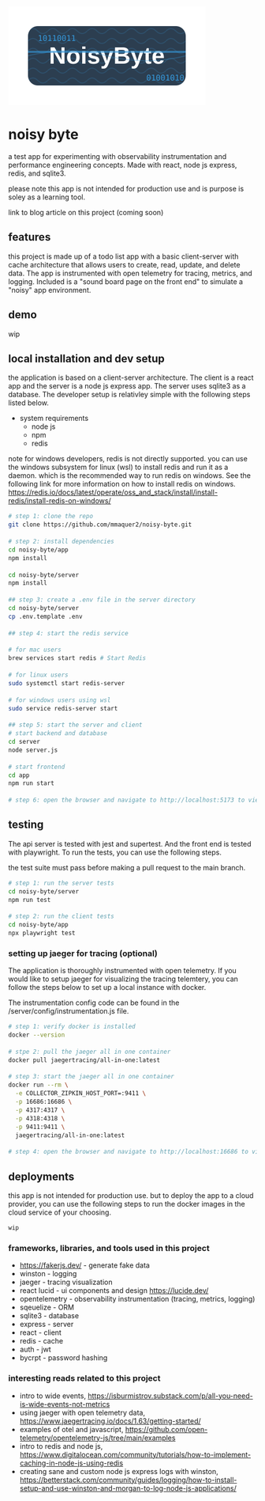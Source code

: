 

![logo](./.assets/img/logo.svg)

# noisy byte

a test app for experimenting with observability instrumentation and performance engineering concepts. Made with react, node js express, redis, and sqlite3.

please note this app is not intended for production use and is purpose is soley as a learning tool.

link to blog article on this project (coming soon)


## features

this project is made up of a todo list app with a basic client-server with cache architecture that allows users to create, read, update, and delete data. The app is instrumented with open telemetry for tracing, metrics, and logging. Included is a "sound board page on the front end" to simulate a "noisy" app environment.

## demo
wip


## local installation and dev setup

the application is based on a client-server architecture. The client is a react app and the server is a node js express app. The server uses sqlite3 as a database. The developer setup is relativley simple with the following steps listed below.


- system requirements
    - node js
    - npm
    - redis

note for windows developers, redis is not directly supported. you can use the windows subsystem for linux (wsl) to install redis and run it as a daemon. which is the recommended way to run redis on windows. See the following link for more information on how to install redis on windows.
https://redis.io/docs/latest/operate/oss_and_stack/install/install-redis/install-redis-on-windows/


```bash
# step 1: clone the repo
git clone https://github.com/mmaquer2/noisy-byte.git

# step 2: install dependencies
cd noisy-byte/app
npm install

cd noisy-byte/server
npm install

## step 3: create a .env file in the server directory
cd noisy-byte/server
cp .env.template .env

## step 4: start the redis service 

# for mac users
brew services start redis # Start Redis

# for linux users
sudo systemctl start redis-server

# for windows users using wsl 
sudo service redis-server start

## step 5: start the server and client
# start backend and database
cd server
node server.js

# start frontend
cd app
npm run start

# step 6: open the browser and navigate to http://localhost:5173 to view the app frontend

```

## testing

The api server is tested with jest and supertest. And the front end is tested with playwright. To run the tests, you can use the following steps.

the test suite must pass before making a pull request to the main branch.

```bash
# step 1: run the server tests
cd noisy-byte/server
npm run test

# step 2: run the client tests
cd noisy-byte/app
npx playwright test

```

### setting up jaeger for tracing (optional)

The application is thoroughly instrumented with open telemetry. If you would like to setup jaeger for visualizing the tracing telemtery, you can follow the steps below to set up a local instance with docker. 

The instrumentation  config code can be found in the /server/config/instrumentation.js file.

```bash
# step 1: verify docker is installed 
docker --version 

# stpe 2: pull the jaeger all in one container
docker pull jaegertracing/all-in-one:latest

# step 3: start the jaeger all in one container
docker run --rm \
  -e COLLECTOR_ZIPKIN_HOST_PORT=:9411 \
  -p 16686:16686 \
  -p 4317:4317 \
  -p 4318:4318 \
  -p 9411:9411 \
  jaegertracing/all-in-one:latest

# step 4: open the browser and navigate to http://localhost:16686 to view the jaeger ui

```

## deployments

this app is not intended for production use. but to deploy the app to a cloud provider, you can use the following steps to run the docker images in the cloud service of your choosing.

```bash
wip
```

### frameworks, libraries, and tools used in this project

- https://fakerjs.dev/  - generate fake data
- winston - logging
- jaeger - tracing visualization
- react lucid - ui components and design https://lucide.dev/
- opentelemetry - observability instrumentation (tracing, metrics, logging)
- sqeuelize - ORM
- sqlite3 - database
- express - server
- react - client
- redis - cache
- auth - jwt 
- bycrpt - password hashing


### interesting reads related to this project
- intro to wide events, https://isburmistrov.substack.com/p/all-you-need-is-wide-events-not-metrics
- using jaeger with open telemetry data, https://www.jaegertracing.io/docs/1.63/getting-started/
- examples of otel and javascript, https://github.com/open-telemetry/opentelemetry-js/tree/main/examples
- intro to redis and node js, https://www.digitalocean.com/community/tutorials/how-to-implement-caching-in-node-js-using-redis
- creating sane and custom node js express logs with winston, https://betterstack.com/community/guides/logging/how-to-install-setup-and-use-winston-and-morgan-to-log-node-js-applications/